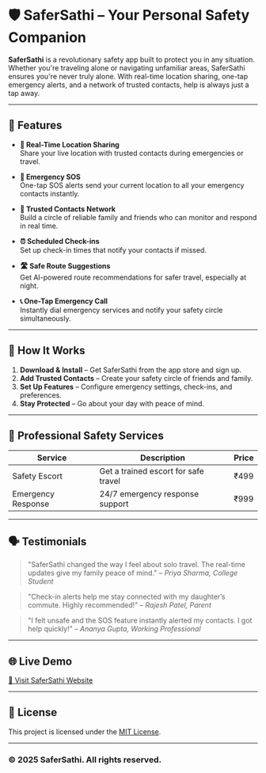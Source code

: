 # 🛡️ SaferSathi – Your Personal Safety Companion

**SaferSathi** is a revolutionary safety app built to protect you in any situation. Whether you're traveling alone or navigating unfamiliar areas, SaferSathi ensures you're never truly alone. With real-time location sharing, one-tap emergency alerts, and a network of trusted contacts, help is always just a tap away.

---

## 🚀 Features

- **📍 Real-Time Location Sharing**  
  Share your live location with trusted contacts during emergencies or travel.

- **🚨 Emergency SOS**  
  One-tap SOS alerts send your current location to all your emergency contacts instantly.

- **👥 Trusted Contacts Network**  
  Build a circle of reliable family and friends who can monitor and respond in real time.

- **⏰ Scheduled Check-ins**  
  Set up check-in times that notify your contacts if missed.

- **🛣️ Safe Route Suggestions**  
  Get AI-powered route recommendations for safer travel, especially at night.

- **📞 One-Tap Emergency Call**  
  Instantly dial emergency services and notify your safety circle simultaneously.

---

## 📱 How It Works

1. **Download & Install** – Get SaferSathi from the app store and sign up.
2. **Add Trusted Contacts** – Create your safety circle of friends and family.
3. **Set Up Features** – Configure emergency settings, check-ins, and preferences.
4. **Stay Protected** – Go about your day with peace of mind.

---

## 💼 Professional Safety Services

| Service             | Description                         | Price  |
|---------------------|-------------------------------------|--------|
| Safety Escort        | Get a trained escort for safe travel | ₹499   |
| Emergency Response   | 24/7 emergency response support     | ₹999   |

---

## 🗣️ Testimonials

> "SaferSathi changed the way I feel about solo travel. The real-time updates give my family peace of mind." – *Priya Sharma, College Student*

> "Check-in alerts help me stay connected with my daughter’s commute. Highly recommended!" – *Rajesh Patel, Parent*

> "I felt unsafe and the SOS feature instantly alerted my contacts. I got help quickly!" – *Ananya Gupta, Working Professional*

---

## 🌐 Live Demo

[🔗 Visit SaferSathi Website](https://neon-smakager-d6c048.netlify.app/)

---

## 📎 License

This project is licensed under the [MIT License](LICENSE).

---

### © 2025 SaferSathi. All rights reserved.

